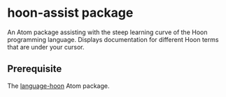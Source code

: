 # hoon-assist package

An Atom package assisting with the steep learning curve of the Hoon programming language.
Displays documentation for different Hoon terms that are under your cursor.

## Prerequisite
The [language-hoon](https://github.com/yonilevy/language-hoon) Atom package.
